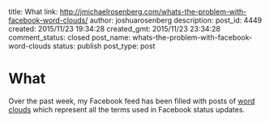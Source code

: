 title: What
link: http://jmichaelrosenberg.com/whats-the-problem-with-facebook-word-clouds/
author: joshuarosenberg
description: 
post_id: 4449
created: 2015/11/23 19:34:28
created_gmt: 2015/11/23 23:34:28
comment_status: closed
post_name: whats-the-problem-with-facebook-word-clouds
status: publish
post_type: post

# What

Over the past week, my Facebook feed has been filled with posts of [word clouds](https://www.google.com/search?q=word+clods&source=lnms&tbm=isch&sa=X&ved=0ahUKEwj17tC81qfJAhXLOz4KHSY_DIwQ_AUIBygB&biw=1440&bih=734#tbm=isch&q=word+clouds) which represent all the terms used in Facebook status updates.